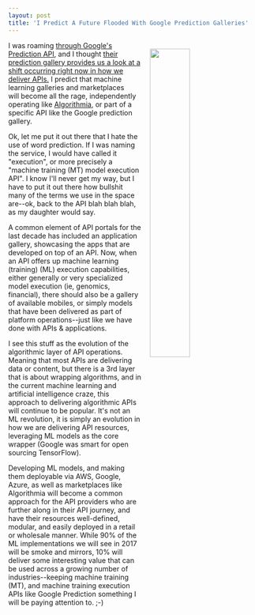 ```yaml
---
layout: post
title: 'I Predict A Future Flooded With Google Prediction Galleries'
---
```

<p><a href="https://cloud.google.com/prediction/docs/reference/v1.6/"><img style="padding: 15px;" src="http://kinlane-productions.s3.amazonaws.com/api_evangelist_site/blog/google_machine_training_execution_api.png" alt="" width="40%" align="right" /></a></p>
<p>I was roaming <a href="https://cloud.google.com/prediction/docs/reference/v1.6/">through Google's Prediction </a><a href="https://cloud.google.com/prediction/docs/reference/v1.6/">API</a>, and I thought <a href="https://cloud.google.com/prediction/docs/gallery">their prediction gallery provides us a look at a shift occurring right now in how we deliver APIs.</a>&nbsp;I predict that machine learning galleries and marketplaces will&nbsp;become all the rage, independently operating like <a href="https://algorithmia.com/">Algorithmia</a>, or part of a specific API like the Google prediction gallery.</p>
<p>Ok, let me put it out there that I hate the use of word prediction. If I was naming the service, I would have called it "execution", or more precisely a "machine training (MT) model execution API". I know I'll never get my way, but I have to put it out there how bullshit many of the terms we use in the space are--ok, back to the API blah blah blah, as my daughter would say.</p>
<p>A common element of API portals for the last decade has included an application gallery, showcasing the apps that are developed on top of an API. Now, when an API offers up machine learning (training) (ML) execution capabilities, either generally or very specialized model execution (ie, genomics, financial), there should also be a gallery of available mobiles, or simply models that have been delivered as part of platform operations--just like we have done with APIs &amp; applications.</p>
<p>I see this stuff as the evolution of the algorithmic layer of API operations. Meaning that most APIs are delivering data or content, but there is a 3rd layer that is about wrapping algorithms, and in the current machine learning and artificial intelligence craze, this approach to delivering algorithmic APIs will continue to be popular. It's not an ML revolution, it is simply an evolution in how we are delivering API resources, leveraging ML models as the core wrapper (Google was smart for open sourcing TensorFlow).</p>
<p>Developing ML models, and making them deployable via AWS, Google, Azure, as well as marketplaces like Algorithmia will become a common approach for the API providers who are further along in their API journey, and have their resources well-defined, modular, and easily deployed in a retail or wholesale manner. While 90% of the ML implementations we will see in 2017 will be smoke and mirrors, 10% will deliver some interesting value that can be used across a growing number of industries--keeping machine training (MT), and machine training execution APIs like Google Prediction something I will be paying attention to. ;-)</p>